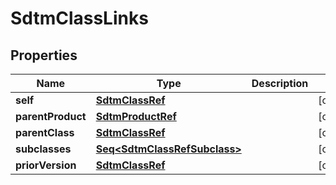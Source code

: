

# SdtmClassLinks


## Properties

Name | Type | Description | Notes
------------ | ------------- | ------------- | -------------
**self** | [**SdtmClassRef**](SdtmClassRef.md) |  |  [optional]
**parentProduct** | [**SdtmProductRef**](SdtmProductRef.md) |  |  [optional]
**parentClass** | [**SdtmClassRef**](SdtmClassRef.md) |  |  [optional]
**subclasses** | [**Seq&lt;SdtmClassRefSubclass&gt;**](SdtmClassRefSubclass.md) |  |  [optional]
**priorVersion** | [**SdtmClassRef**](SdtmClassRef.md) |  |  [optional]



